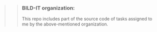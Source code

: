 >> ### BILD-IT organization:
>> This repo includes part of the source code of tasks assigned to me by the above-mentioned organization.
